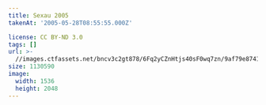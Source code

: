 ```yaml
---
title: Sexau 2005
takenAt: '2005-05-28T08:55:55.000Z'

license: CC BY-ND 3.0
tags: []
url: >-
  //images.ctfassets.net/bncv3c2gt878/6Fq2yCZnHtjs40sF0wq7zn/9af79e8741b24ddc0e6e3d97c6882a29/sexau-2005_4560325870_o
size: 1130590
image:
  width: 1536
  height: 2048
---
```

